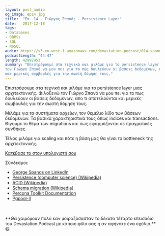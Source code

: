 ```yaml
---
layout: post_audio
og_image: ep14.jpg
title:  "Επ. 14 - Γιώργος Σπανός - Persistence Layer"
date:   2017-12-18
tags:
- Databases
- DBMSs
- SQL
- NoSQL
audio: https://s3-eu-west-1.amazonaws.com/devastation-podcast/014-spanos-persistence-layer.mp3
podcastLength: "44:47"
length: 42992953
summary: "Επιστρέφουμε στα τεχνικά και μιλάμε για το persistence layer μιας αρχιτεκτονικής. Φιλοξενώ
τον Γιώργο Σπανό να μου πει για το πώς δουλεύουν οι βάσεις δεδομένων, απο τι αποτελούνται
και μερικές συμβουλές για την σωστή δόμηση τους."
---
```

Επιστρέφουμε στα τεχνικά και μιλάμε για το persistence layer μιας αρχιτεκτονικής. Φιλοξενώ
τον Γιώργο Σπανό να μου πει για το πως δουλεύουν οι βάσεις δεδομένων, απο τι αποτελούνται
και μερικές συμβουλές για την σωστή δόμηση τους.

Μιλάμε για τα συστήματα αρχείων, τον θεμέλιο λίθο των βάσεων δεδομένων. Τα βασικά χαρακτηριστικά
τους όπως indices και transactions. Θίγουμε το θέμα των migrations και πως εφαρμόζονται σε πραγματικές
συνθήκες.

Τέλος μιλάμε για scaling και πότε η βάση μας θα γίνει το bottleneck της αρχιτεκτονικής.

<a href="{{page.audio}}" target="_blank"><i class="fa fa-cloud-download"></i> Κατέβασε το στον υπολογιστή σου</a>

Σύνδεσμοι:

* <a href="https://www.linkedin.com/in/spanosgeorge/" target="_blank">George Spanos on LinkedIn</a>
* <a href="https://en.wikipedia.org/wiki/Persistence_(computer_science)" target="_blank">Persistence (computer science) (Wikipedia)</a>
* <a href="https://en.wikipedia.org/wiki/ACID" target="_blank">ACID (Wikipedia)</a>
* <a href="https://en.wikipedia.org/wiki/Schema_migration" target="_blank">Schema migration (Wikipedia)</a>
* <a href="https://www.percona.com/doc/percona-toolkit/LATEST/index.html" target="_blank">Percona Toolkit Documentation</a>
* <a href="http://www.pgpool.net/mediawiki/index.php/Main_Page" target="_blank">Pgpool-II</a>

<br/>
<br/>
**Θα χαιρόμουν πολύ εαν μοιραζόσασταν το δέκατο τέταρτο επεισόδιο του Devastation
Podcast με κάποιο φίλο σας ή αν αφήνατε ένα σχόλιο.** 😃
